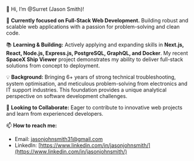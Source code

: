 👋 Hi, I’m @Surret (Jason Smith)!

🚀 **Currently focused on Full-Stack Web Development.** Building robust and scalable web applications with a passion for problem-solving and clean code.

📚 **Learning & Building:** Actively applying and expanding skills in **Next.js, React, Node.js, Express.js, PostgreSQL, GraphQL, and Docker**. My recent **SpaceX Ship Viewer** project demonstrates my ability to deliver full-stack solutions from concept to deployment.

💡 **Background:** Bringing 6+ years of strong technical troubleshooting, system optimisation, and meticulous problem-solving from electronics and IT support industries. This foundation provides a unique analytical perspective on software development challenges.

🤝 **Looking to Collaborate:** Eager to contribute to innovative web projects and learn from experienced developers.

📫 **How to reach me:**
* Email: jasonjohnsmith31@gmail.com
* LinkedIn: [https://www.linkedin.com/in/jasonjohnsmith/](https://www.linkedin.com/in/jasonjohnsmith/)

